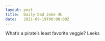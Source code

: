 ```yaml
---
layout: post
title:  Daily Dad Joke 4U
date:   2021-09-19T00:00:00Z
---
```

What’s a pirate’s least favorite veggie? Leeks
